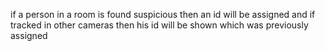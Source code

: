 if a person in a room is found suspicious then an id will be assigned and if tracked in other cameras then his id will be shown which was previously assigned
